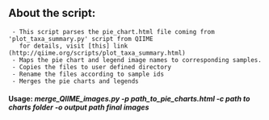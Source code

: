 ## About the script:
     - This script parses the pie_chart.html file coming from 'plot_taxa_summary.py' script from QIIME 
       for details, visit [this] link (http://qiime.org/scripts/plot_taxa_summary.html)
     - Maps the pie chart and legend image names to corresponding samples.
     - Copies the files to user defined directory
     - Rename the files according to sample ids
     - Merges the pie charts and legends   
     
#### Usage: _merge_QIIME_images.py -p path_to_pie_charts.html -c path to charts folder -o output path final images_
